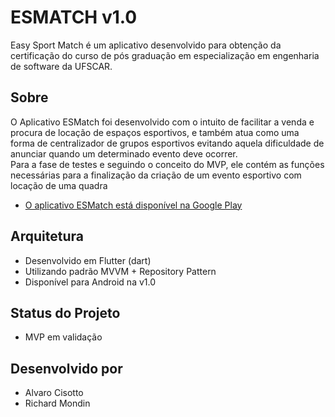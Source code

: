 # ESMATCH v1.0

Easy Sport Match é um aplicativo desenvolvido para obtenção da certificação do curso de pós graduação em especialização em engenharia de software da UFSCAR.

## Sobre

O Aplicativo ESMatch foi desenvolvido com o intuito de facilitar a venda e  procura de locação de espaços esportivos, e também atua como uma forma de  centralizador de grupos esportivos evitando aquela dificuldade de anunciar  quando um determinado evento deve ocorrer.  
Para a fase de testes e seguindo o conceito do MVP, ele contém as funções necessárias para a finalização da criação de um evento esportivo com locação de uma quadra


- [O aplicativo ESMatch está disponível na Google Play](https://play.google.com/store/apps/details?id=com.esmatch.ar.company)


## Arquitetura

- Desenvolvido em Flutter (dart)
- Utilizando padrão MVVM + Repository Pattern
- Disponível para Android na v1.0


## Status do Projeto

- MVP em validação

## Desenvolvido por

- Alvaro Cisotto
- Richard Mondin